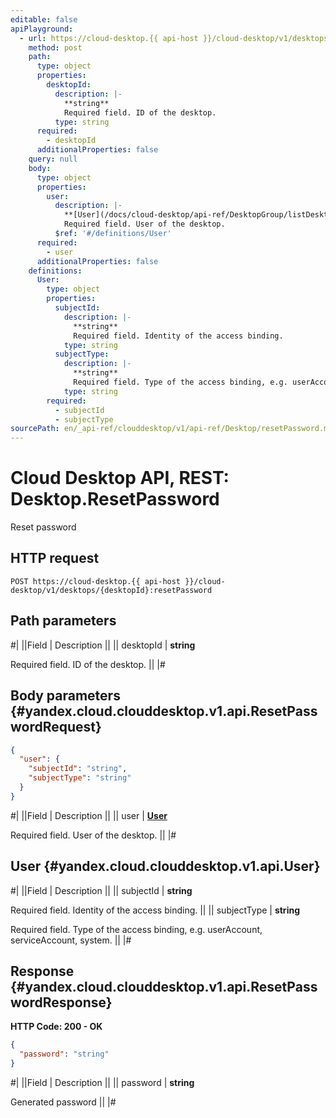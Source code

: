 ```yaml
---
editable: false
apiPlayground:
  - url: https://cloud-desktop.{{ api-host }}/cloud-desktop/v1/desktops/{desktopId}:resetPassword
    method: post
    path:
      type: object
      properties:
        desktopId:
          description: |-
            **string**
            Required field. ID of the desktop.
          type: string
      required:
        - desktopId
      additionalProperties: false
    query: null
    body:
      type: object
      properties:
        user:
          description: |-
            **[User](/docs/cloud-desktop/api-ref/DesktopGroup/listDesktops#yandex.cloud.clouddesktop.v1.api.User)**
            Required field. User of the desktop.
          $ref: '#/definitions/User'
      required:
        - user
      additionalProperties: false
    definitions:
      User:
        type: object
        properties:
          subjectId:
            description: |-
              **string**
              Required field. Identity of the access binding.
            type: string
          subjectType:
            description: |-
              **string**
              Required field. Type of the access binding, e.g. userAccount, serviceAccount, system.
            type: string
        required:
          - subjectId
          - subjectType
sourcePath: en/_api-ref/clouddesktop/v1/api-ref/Desktop/resetPassword.md
---
```


# Cloud Desktop API, REST: Desktop.ResetPassword

Reset password

## HTTP request

```
POST https://cloud-desktop.{{ api-host }}/cloud-desktop/v1/desktops/{desktopId}:resetPassword
```

## Path parameters

#|
||Field | Description ||
|| desktopId | **string**

Required field. ID of the desktop. ||
|#

## Body parameters {#yandex.cloud.clouddesktop.v1.api.ResetPasswordRequest}

```json
{
  "user": {
    "subjectId": "string",
    "subjectType": "string"
  }
}
```

#|
||Field | Description ||
|| user | **[User](#yandex.cloud.clouddesktop.v1.api.User)**

Required field. User of the desktop. ||
|#

## User {#yandex.cloud.clouddesktop.v1.api.User}

#|
||Field | Description ||
|| subjectId | **string**

Required field. Identity of the access binding. ||
|| subjectType | **string**

Required field. Type of the access binding, e.g. userAccount, serviceAccount, system. ||
|#

## Response {#yandex.cloud.clouddesktop.v1.api.ResetPasswordResponse}

**HTTP Code: 200 - OK**

```json
{
  "password": "string"
}
```

#|
||Field | Description ||
|| password | **string**

Generated password ||
|#